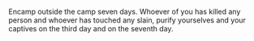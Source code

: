 Encamp outside the camp seven days. Whoever of you has killed any person and whoever has touched any slain, purify yourselves and your captives on the third day and on the seventh day.
